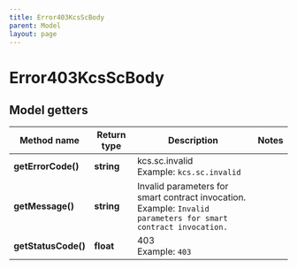```yaml
---
title: Error403KcsScBody
parent: Model
layout: page
---
```


# Error403KcsScBody

## Model getters

Method name | Return type | Description | Notes
------------ | ------------- | ------------- | -------------
**getErrorCode()** | **string** | kcs.sc.invalid <br>Example: `kcs.sc.invalid` |
**getMessage()** | **string** | Invalid parameters for smart contract invocation. <br>Example: `Invalid parameters for smart contract invocation.` |
**getStatusCode()** | **float** | 403 <br>Example: `403` |

